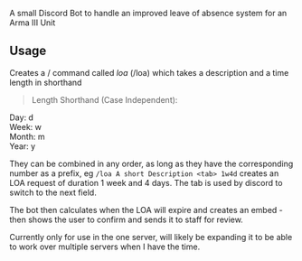 A small Discord Bot to handle an improved leave of absence system for an Arma III Unit

## **Usage**

Creates a / command called *loa* (/loa) which takes a description and a time length in shorthand

> Length Shorthand (Case Independent):  

Day: d  
Week: w  
Month: m  
Year: y  

They can be combined in any order, as long as they have the corresponding number as a prefix, eg `/loa A short Description <tab> 1w4d` creates an LOA request of duration 1 week and 4 days. The tab is used by discord to switch to the next field.

The bot then calculates when the LOA will expire and creates an embed - then shows the user to confirm and sends it to staff for review.
  
  
Currently only for use in the one server, will likely be expanding it to be able to work over multiple servers when I have the time.
